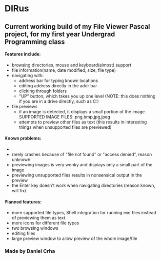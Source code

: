 # DIRus

## Current working build of my File Viewer Pascal project, for my first year Undergrad Programming class

#### Features include:

  - browsing directories, mouse and keyboard(almost) support
  - file information(name, date modified, size, file type)
  - navigating with:
    * address bar for typing known locations
    * editing address directly in the addr bar
    * clicking through folders
    * "UP" button, which takes you up one level (NOTE: this does nothing if you are in a drive directly, such as C:\)
  - file previews
    * if an image is detected, it displays a small portion of the image
      SUPPORTED IMAGE FILES: png,bmp,jpg,jpeg
    * attempts to preview other files as text (this results in interesting things when unsupported files are previewed)

#### Known problems:

  - 
  - rarely crashes because of "file not found" or "access denied", reason unknown
  - previewing images is very wonky and displays only a small part of the image
  - previewing unsupported files results in nonsensical output in the preview
  - the Enter key doesn't work when navigating directories (reason known, will fix)
  
#### Planned features:

  - more supported file types, Shell integration for running exe files instead of previewing them as text
  - more icons for different file types
  - two browsing windows
  - editing files
  - large preview window to allow preview of the whole image/file


### Made by Daniel Crha
